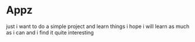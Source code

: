 # Appz
just i want to do a simple project and learn things
i hope i will learn as much as i can
and  i find it quite interesting 
